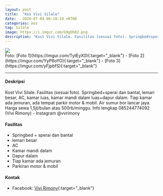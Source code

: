 ```yaml
---
layout: post
title:  "Kos Vivi Silale"
date:   2020-07-04 06:10:19 +0700
categories: kos
tag: Silale
image: https://i.imgur.com/G9gOh82.png
description: "Kost Vivi Silale. Fasilitas (sesuai foto). Springbed+sperai dan bantal, lemari besar, AC, kamar luas, kamar mandi dalam luas+dapur dalam. Tiap kamar ada jemuran, ada tempat parkir motor & mobil. Air sumur bor lancar jaya. Harga sewa 1,5jt/bulan atau 500rb/minggu. Info lengkap 085244774092 (Vivi Rimony) - Instagram @vvrimony"
---
```


<div class="mb-4">
<image src="https://i.imgur.com/G9gOh82.png" class="img-fluid" />
</div>
Foto: [Foto 1](https://imgur.com/TytEyX0){:target="_blank"} - [Foto 2](https://imgur.com/YyP6oYO){:target="_blank"} - [Foto 3](https://imgur.com/yFjpbfS){:target="_blank"}
<hr> 

#### Deskripsi
Kost Vivi Silale. Fasilitas (sesuai foto). Springbed+sperai dan bantal, lemari besar, AC, kamar luas, kamar mandi dalam luas+dapur dalam. Tiap kamar ada jemuran, ada tempat parkir motor & mobil. Air sumur bor lancar jaya. Harga sewa 1,5jt/bulan atau 500rb/minggu. Info lengkap 085244774092 (Vivi Rimony) - Instagram @vvrimony

#### Fasilitas
- Springbed + sperai dan bantal
- lemari besar
- AC
- Kamar mandi dalam
- Dapur dalam
- Tiap kamar ada jemuran
- Parkiran motor & mobil

#### Kontak
- Facebook: [Vivi Rimony](https://www.facebook.com/vivi.rimony "Vivi Rimony"){:target="_blank"}